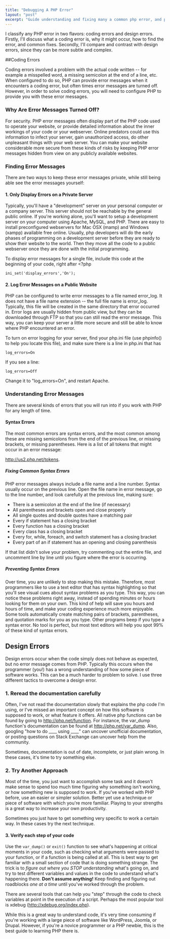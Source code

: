 ```yaml
---
title: "Debugging A PHP Error"
layout: "post"
excerpt: "Guide understanding and fixing many a common php error, and php tools to that help."
---
```

I classify any PHP error in two flavors: coding errors and design errors. Firstly, I'll discuss what a coding error is, why it might occur, how to find the error, and common fixes. Secondly, I'll compare and contrast with design errors, since they can be more subtle and complex.

##Coding Errors

Coding errors involved a problem with the actual code written -- for example a misspelled word, a missing semicolon at the end of a line, etc. When configured to do so, PHP can provide error messages when it encounters a coding error, but often times error messages are turned off. However, in order to solve coding errors, you will need to configure PHP to provide you with these error messages.</p>

### Why Are Error Messages Turned Off?

For security. PHP error messages often display part of the PHP code used to operate your website, or provide detailed information about the inner workings of your code or your webserver. Online predators could use this information to infect your server, gain unauthorized access, do other unpleasant things with your web server. You can make your website considerable more secure from these kinds of risks by keeping PHP error messages hidden from view on any publicly available websites. 

### Finding Error Messages

There are two ways to keep these error messages private, while still being able see the error messages yourself:

#### 1. Only Display Errors on a Private Server

Typically, you'll have a "development" server on your personal computer or a company server. This server should not be reachable by the general public online. If you're working alone, you'll want to setup a development server on your computer using Apache, MySQL, and PHP. There are easy to install preconfigured webservers for Mac OSX (mamp) and Windows (xampp) available free online. Usually, php developers will do the early phases of programming on a development server before they are ready to show their website to the world. Then they move all the code to a public webserver once they are done with the initial programming.

To display error messages for a single file, include this code at the beginning of your code, right after &lt;?php 

    ini_set('display_errors','On');

#### 2. Log Error Messages on a Public Website

PHP can be configured to write error messages to a file named error_log. It does not have a file name extension -- the full file name is error_log. Typically, this file will be created in the same directory that error occurred in. Error logs are usually hidden from public view, but they can be downloaded through FTP so that you can still read the error message. This way, you can keep your server a little more secure and still be able to know where PHP encountered an error.

To turn on error logging for your server, find your php.ini file (use phpinfo() to help you locate this file), and make sure there is a line in php.ini that has

    log_errors=On

If you see a line:

    log_errors=Off

Change it to "log_errors=On", and restart Apache.

### Understanding Error Messages

There are several kinds of errors that you will run into if you work with PHP for any length of time.

#### Syntax Errors

The most common errors are syntax errors, and the most common among these are missing semicolons from the end of the previous line, or missing brackets, or missing parentheses. Here is a list of all tokens that might occur in an error message:

<a href="http://us2.php.net/tokens">http://us2.php.net/tokens</a>.</p>

##### Fixing Common Syntax Errors

PHP error messages always include a file name and a line number. Syntax usually occur on the previous line. Open the file name in error message, go to the line number, and look carefully at the previous line, making sure:

* There is a semicolon at the end of the line (if necessary)</li>
* All parentheses and brackets open and close properly</li>
* All single quotes and double quotes have a matching pair</li>
* Every if statement has a closing bracket</li>
* Every function has a closing bracket</li>
* Every class has a closing bracket</li>
* Every for, while, foreach, and switch statement has a closing bracket</li>
* Every part of an if statement has an opening and closing parenthesis</li>

If that list didn't solve your problem, try commenting out the entire file, and uncomment line by line until you figure where the error is occurring.

##### Preventing Syntax Errors

Over time, you are unlikely to stop making this mistake. Therefore, most programmers like to use a text editor that has syntax highlighting so that you'll see visual cues about syntax problems as you type. This way, you can notice these problems right away, instead of spending minutes or hours looking for them on your own. This kind of help will save you hours and hours of time, and make your coding experience much more enjoyable. Some tools automatically create matching pairs of brackets, parentheses, and quotation marks for you as you type. Other programs beep if you type a syntax error. No tool is perfect, but most text editors will help you spot 99% of these kind of syntax errors.

## Design Errors

Design errors occur when the code simply does not behave as expected, but no error message comes from PHP. Typically this occurs when the programmer (you!) has a wrong understanding of how some piece of software works. This can be a much harder to problem to solve. I use three different tactics to overcome a design error. 

### 1. Reread the documentation carefully

Often, I've not read the documentation slowly that explains the php code I'm using, or I've missed an important concept on how this software is supposed to work, or what feature it offers. All native php functions can be found by going to http://php.net/function. For instance, the var_dump function's documentation can be found at <a href="http://php.net/var_dump">http://php.net/var_dump</a>. Also, googling "how to do ____ using ____" can uncover unofficial documentation, or posting questions on Stack Exchange can uncover help from the community.

Sometimes, documentation is out of date, incomplete, or just plain wrong. In these cases, it's time to try something else. 

### 2. Try Another Approach

Most of the time, you just want to accomplish some task and it doesn't make sense to spend too much time figuring why something isn't working, or how something new is supposed to work. If you've worked with PHP before, use an easier or simpler solution. Better yet use a technique or piece of software with which you're more familiar. Playing to your strengths is a great way to increase your own productivity. 

Sometimes you just have to get something very specific to work a certain way. In these cases try the next technique.

#### 3. Verify each step of your code

Use the `var_dump()` or `exit()` function to see what's happening at critical moments in your code, such as checking what arguments were passed to your function, or if a function is being called at all. This is best way to get familiar with a small section of code that is doing something strange. The trick is to _figure out where you STOP understanding_ what's going on, and try to test different variables and values in the code to understand what's happening there. **Don't assume anything!** Keep finding and figuring out roadblocks _one at a time_ until you've worked through the problem.

There are several tools that can help you "step" through the code to check variables at point in the execution of a script. Perhaps the most popular tool is xdebug (<a href="http://xdebug.org/index.php">http://xdebug.org/index.php</a>).

While this is a great way to understand code, it's very time consuming if you're working with a large piece of software like WordPress, Joomla, or Drupal. However, if you're a novice programmer or a PHP newbie, this is the best guide to learning PHP there is.
